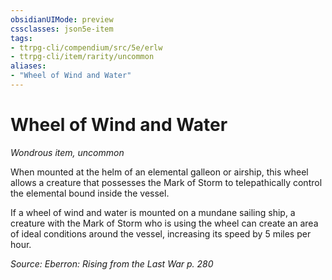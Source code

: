 ```yaml
---
obsidianUIMode: preview
cssclasses: json5e-item
tags:
- ttrpg-cli/compendium/src/5e/erlw
- ttrpg-cli/item/rarity/uncommon
aliases: 
- "Wheel of Wind and Water"
---
```

# Wheel of Wind and Water
*Wondrous item, uncommon*  


When mounted at the helm of an elemental galleon or airship, this wheel allows a creature that possesses the Mark of Storm to telepathically control the elemental bound inside the vessel.

If a wheel of wind and water is mounted on a mundane sailing ship, a creature with the Mark of Storm who is using the wheel can create an area of ideal conditions around the vessel, increasing its speed by 5 miles per hour.

*Source: Eberron: Rising from the Last War p. 280*